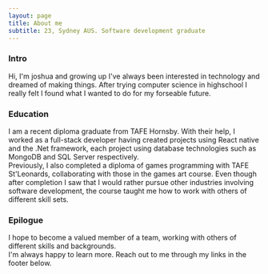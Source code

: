 ```yaml
---
layout: page
title: About me
subtitle: 23, Sydney AUS. Software development graduate
---
```


### Intro 
Hi, I'm joshua and growing up I've always been interested in technology and dreamed of making things. After trying computer science in highschool I really felt I found what I wanted to do for my forseable future. 

### Education
I am a recent diploma graduate from TAFE Hornsby. With their help, I worked as a full-stack developer having created projects using React native and the .Net framework, each project using database technologies such as MongoDB and SQL Server respectively. <br>
Previously, I also completed a diploma of games programming with TAFE St'Leonards, collaborating with those in the games art course. Even though after completion I saw that I would rather pursue other industries involving software development, the course taught me how to work with others of different skill sets.

### Epilogue
I hope to become a valued member of a team, working with others of different skills and backgrounds. <br>
I'm always happy to learn more. Reach out to me through my links in the footer below.
